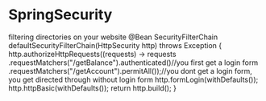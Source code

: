 # SpringSecurity


filtering directories on your website
@Bean
    SecurityFilterChain defaultSecurityFilterChain(HttpSecurity http) throws Exception {
        http.authorizeHttpRequests((requests) -> requests
                .requestMatchers("/getBalance").authenticated()//you first get a login form
                .requestMatchers("/getAccount").permitAll());//you dont get a login form, you get directed through without login form
        http.formLogin(withDefaults());
        http.httpBasic(withDefaults());
        return http.build();
    }
